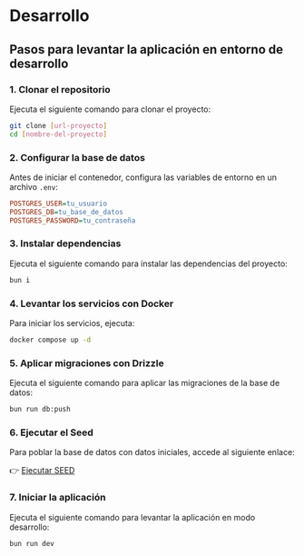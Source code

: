 # Desarrollo

## Pasos para levantar la aplicación en entorno de desarrollo

### 1. Clonar el repositorio

Ejecuta el siguiente comando para clonar el proyecto:

```bash
git clone [url-proyecto]
cd [nombre-del-proyecto]
```

### 2. Configurar la base de datos

Antes de iniciar el contenedor, configura las variables de entorno en un archivo `.env`:

```ini
POSTGRES_USER=tu_usuario
POSTGRES_DB=tu_base_de_datos
POSTGRES_PASSWORD=tu_contraseña
```

### 3. Instalar dependencias

Ejecuta el siguiente comando para instalar las dependencias del proyecto:

```bash
bun i
```

### 4. Levantar los servicios con Docker

Para iniciar los servicios, ejecuta:

```bash
docker compose up -d
```

### 5. Aplicar migraciones con Drizzle

Ejecuta el siguiente comando para aplicar las migraciones de la base de datos:

```bash
bun run db:push
```

### 6. Ejecutar el Seed

Para poblar la base de datos con datos iniciales, accede al siguiente enlace:

👉 [Ejecutar SEED](http://localhost:3000/api/seed)

### 7. Iniciar la aplicación

Ejecuta el siguiente comando para levantar la aplicación en modo desarrollo:

```bash
bun run dev
```
